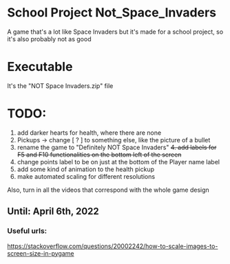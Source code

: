 # School Project Not_Space_Invaders
 A game that's a lot like Space Invaders but it's made for a school project, so it's also probably not as good
 
# Executable
It's the "NOT Space Invaders.zip" file

# TODO:
1. add darker hearts for health, where there are none
2. Pickups -> change \[ ? ] to something else, like the picture of a bullet
3. rename the game to "Definitely NOT Space Invaders"
~~4. add labels for F5 and F10 functionalities on the bottom left of the screen~~
5. change points label to be on just at the bottom of the Player name label
6. add some kind of animation to the health pickup
7. make automated scaling for different resolutions

Also, turn in all the videos that correspond with the whole game design

## Until: April 6th, 2022

### Useful urls:
https://stackoverflow.com/questions/20002242/how-to-scale-images-to-screen-size-in-pygame
